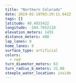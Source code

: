 ```yaml
---
title: "Northern Colorado"
date: 2019-02-18T03:29:11.642Z
tags: []
latitude: 40.4033422
longitude: -104.7052118
elevation_meters: 1455
distance_meters: 400
lap_lanes: 8
home_lanes: 8
surface_type: artificial
colors:
  - red
turn_diameter_meters: 63
turn_radius_b_meters: 31.08
steeple_water_location: inside
---
```


